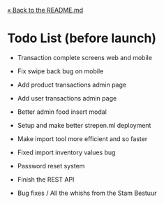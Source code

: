 [&laquo; Back to the README.md](../README.md)

# Todo List (before launch)
- Transaction complete screens web and mobile
- Fix swipe back bug on mobile
- Add product transactions admin page
- Add user transactions admin page
- Better admin food insert modal
- Setup and make better strepen.ml deployment

- Make import tool more efficient and so faster
- Fixed import inventory values bug
- Password reset system
- Finish the REST API
- Bug fixes / All the whishs from the Stam Bestuur

